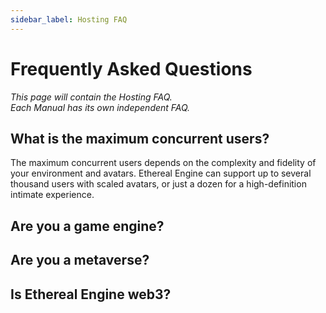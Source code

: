 ```yaml
---
sidebar_label: Hosting FAQ
---
```

# Frequently Asked Questions

_This page will contain the Hosting FAQ._  
_Each Manual has its own independent FAQ._

## What is the maximum concurrent users?
The maximum concurrent users depends on the complexity and fidelity of your environment and avatars. Ethereal Engine can support up to several thousand users with scaled avatars, or just a dozen for a high-definition intimate experience. 

## Are you a game engine?	
## Are you a metaverse?	
## Is Ethereal Engine web3?	
